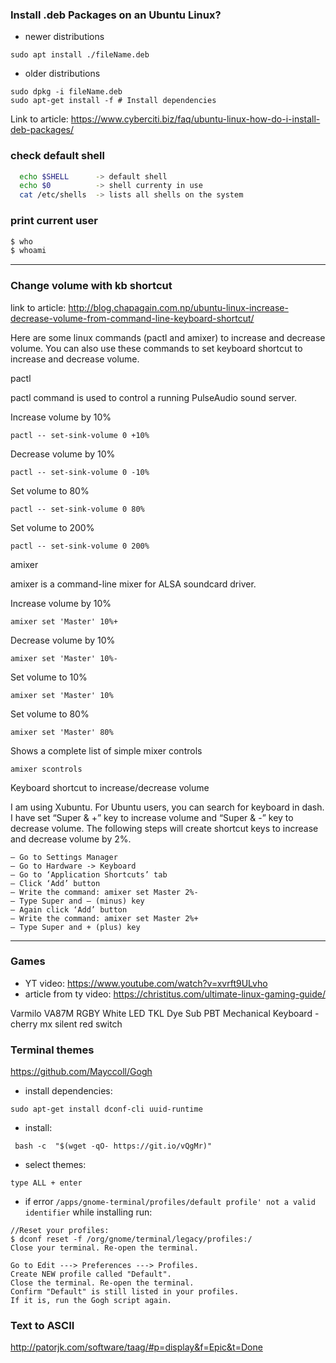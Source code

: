 ### Install .deb Packages on an Ubuntu Linux?
- newer distributions
```
sudo apt install ./fileName.deb
```
- older distributions
```
sudo dpkg -i fileName.deb
sudo apt-get install -f # Install dependencies
```

Link to article: https://www.cyberciti.biz/faq/ubuntu-linux-how-do-i-install-deb-packages/

### check default shell
``` bash
  echo $SHELL      -> default shell
  echo $0          -> shell currenty in use
  cat /etc/shells  -> lists all shells on the system
```

### print current user
``` bash
$ who
$ whoami
```
----
### Change volume with kb shortcut

link to article: http://blog.chapagain.com.np/ubuntu-linux-increase-decrease-volume-from-command-line-keyboard-shortcut/

Here are some linux commands (pactl and amixer) to increase and decrease volume. You can also use these commands to set keyboard shortcut to increase and decrease volume.

pactl

pactl command is used to control a running PulseAudio sound server.

Increase volume by 10%

    pactl -- set-sink-volume 0 +10%

Decrease volume by 10%

    pactl -- set-sink-volume 0 -10%

Set volume to 80%

    pactl -- set-sink-volume 0 80%

Set volume to 200%

    pactl -- set-sink-volume 0 200%

amixer

amixer is a command-line mixer for ALSA soundcard driver.

Increase volume by 10%

    amixer set 'Master' 10%+

Decrease volume by 10%

    amixer set 'Master' 10%-

Set volume to 10%

    amixer set 'Master' 10%

Set volume to 80%

    amixer set 'Master' 80%

Shows a complete list of simple mixer controls

    amixer scontrols

Keyboard shortcut to increase/decrease volume

I am using Xubuntu. For Ubuntu users, you can search for keyboard in dash.
I have set “Super & +” key to increase volume and “Super & -” key to decrease volume. The following steps will create shortcut keys to increase and decrease volume by 2%.

    – Go to Settings Manager
    – Go to Hardware -> Keyboard
    – Go to ‘Application Shortcuts’ tab
    – Click ‘Add’ button
    – Write the command: amixer set Master 2%-
    – Type Super and – (minus) key
    – Again click ‘Add’ button
    – Write the command: amixer set Master 2%+
    – Type Super and + (plus) key
----

### Games

- YT video: https://www.youtube.com/watch?v=xvrft9ULvho
- article from ty video: https://christitus.com/ultimate-linux-gaming-guide/

Varmilo VA87M RGBY White LED TKL Dye Sub PBT Mechanical Keyboard - cherry mx silent red switch

### Terminal themes
https://github.com/Mayccoll/Gogh
- install dependencies:
```
sudo apt-get install dconf-cli uuid-runtime
```
- install:
```
 bash -c  "$(wget -qO- https://git.io/vQgMr)"
 ```
 - select themes:
 ```
 type ALL + enter
 ```
 
 - if error `/apps/gnome-terminal/profiles/default profile' not a valid identifier` while installing run:
 
 ```
 //Reset your profiles:
$ dconf reset -f /org/gnome/terminal/legacy/profiles:/
Close your terminal. Re-open the terminal.

Go to Edit ---> Preferences ---> Profiles.
Create NEW profile called "Default".
Close the terminal. Re-open the terminal.
Confirm "Default" is still listed in your profiles.
If it is, run the Gogh script again.
```

 


### Text to ASCII
http://patorjk.com/software/taag/#p=display&f=Epic&t=Done
